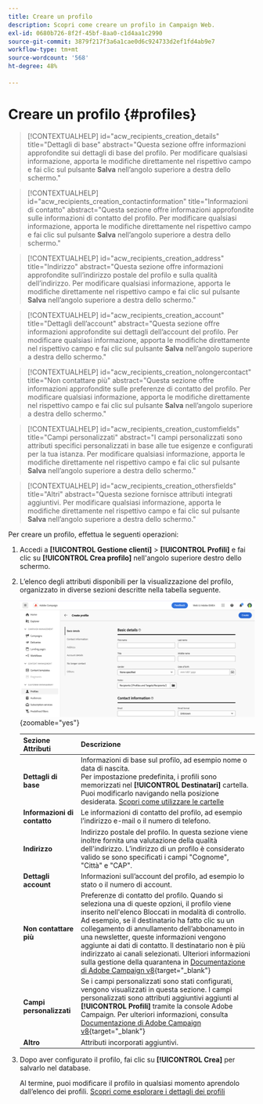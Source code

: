 ```yaml
---
title: Creare un profilo
description: Scopri come creare un profilo in Campaign Web.
exl-id: 0680b726-8f2f-45bf-8aa0-c1d4aa1c2990
source-git-commit: 3879f217f3a6a1cae0d6c924733d2ef1fd4ab9e7
workflow-type: tm+mt
source-wordcount: '568'
ht-degree: 48%

---
```


# Creare un profilo {#profiles}

>[!CONTEXTUALHELP]
>id="acw_recipients_creation_details"
>title="Dettagli di base"
>abstract="Questa sezione offre informazioni approfondite sui dettagli di base del profilo. Per modificare qualsiasi informazione, apporta le modifiche direttamente nel rispettivo campo e fai clic sul pulsante **Salva** nell’angolo superiore a destra dello schermo."

>[!CONTEXTUALHELP]
>id="acw_recipients_creation_contactinformation"
>title="Informazioni di contatto"
>abstract="Questa sezione offre informazioni approfondite sulle informazioni di contatto del profilo. Per modificare qualsiasi informazione, apporta le modifiche direttamente nel rispettivo campo e fai clic sul pulsante **Salva** nell’angolo superiore a destra dello schermo."

>[!CONTEXTUALHELP]
>id="acw_recipients_creation_address"
>title="Indirizzo"
>abstract="Questa sezione offre informazioni approfondite sull’indirizzo postale del profilo e sulla qualità dell’indirizzo. Per modificare qualsiasi informazione, apporta le modifiche direttamente nel rispettivo campo e fai clic sul pulsante **Salva** nell’angolo superiore a destra dello schermo."

>[!CONTEXTUALHELP]
>id="acw_recipients_creation_account"
>title="Dettagli dell’account"
>abstract="Questa sezione offre informazioni approfondite sui dettagli dell’account del profilo. Per modificare qualsiasi informazione, apporta le modifiche direttamente nel rispettivo campo e fai clic sul pulsante **Salva** nell’angolo superiore a destra dello schermo."

>[!CONTEXTUALHELP]
>id="acw_recipients_creation_nolongercontact"
>title="Non contattare più"
>abstract="Questa sezione offre informazioni approfondite sulle preferenze di contatto del profilo. Per modificare qualsiasi informazione, apporta le modifiche direttamente nel rispettivo campo e fai clic sul pulsante **Salva** nell’angolo superiore a destra dello schermo."

>[!CONTEXTUALHELP]
>id="acw_recipients_creation_customfields"
>title="Campi personalizzati"
>abstract="I campi personalizzati sono attributi specifici personalizzati in base alle tue esigenze e configurati per la tua istanza. Per modificare qualsiasi informazione, apporta le modifiche direttamente nel rispettivo campo e fai clic sul pulsante **Salva** nell’angolo superiore a destra dello schermo."

>[!CONTEXTUALHELP]
>id="acw_recipients_creation_othersfields"
>title="Altri"
>abstract="Questa sezione fornisce attributi integrati aggiuntivi. Per modificare qualsiasi informazione, apporta le modifiche direttamente nel rispettivo campo e fai clic sul pulsante **Salva** nell’angolo superiore a destra dello schermo."

Per creare un profilo, effettua le seguenti operazioni:

1. Accedi a **[!UICONTROL Gestione clienti]** > **[!UICONTROL Profili]** e fai clic su **[!UICONTROL Crea profilo]** nell&#39;angolo superiore destro dello schermo.

1. L’elenco degli attributi disponibili per la visualizzazione del profilo, organizzato in diverse sezioni descritte nella tabella seguente.

   ![](assets/create-profile.png){zoomable=&quot;yes&quot;}

   | Sezione Attributi | Descrizione |
   |  ---  |  ---  |
   | **Dettagli di base** | Informazioni di base sul profilo, ad esempio nome o data di nascita.<br/>Per impostazione predefinita, i profili sono memorizzati nel **[!UICONTROL Destinatari]** cartella. Puoi modificarlo navigando nella posizione desiderata. [Scopri come utilizzare le cartelle](../get-started/permissions.md#folders) |
   | **Informazioni di contatto** | Le informazioni di contatto del profilo, ad esempio l’indirizzo e-mail o il numero di telefono. |
   | **Indirizzo** | Indirizzo postale del profilo. In questa sezione viene inoltre fornita una valutazione della qualità dell&#39;indirizzo. L’indirizzo di un profilo è considerato valido se sono specificati i campi &quot;Cognome&quot;, &quot;Città&quot; e &quot;CAP&quot;. |
   | **Dettagli account** | Informazioni sull’account del profilo, ad esempio lo stato o il numero di account. |
   | **Non contattare più** | Preferenze di contatto del profilo. Quando si seleziona una di queste opzioni, il profilo viene inserito nell&#39;elenco Bloccati in modalità di controllo.<br/>Ad esempio, se il destinatario ha fatto clic su un collegamento di annullamento dell’abbonamento in una newsletter, queste informazioni vengono aggiunte ai dati di contatto. Il destinatario non è più indirizzato ai canali selezionati. Ulteriori informazioni sulla gestione della quarantena in [Documentazione di Adobe Campaign v8](https://experienceleague.adobe.com/docs/campaign/campaign-v8/send/failures/quarantines.html){target="_blank"} |
   | **Campi personalizzati** | Se i campi personalizzati sono stati configurati, vengono visualizzati in questa sezione. I campi personalizzati sono attributi aggiuntivi aggiunti al **[!UICONTROL Profili]** tramite la console Adobe Campaign. Per ulteriori informazioni, consulta [Documentazione di Adobe Campaign v8](https://experienceleague.adobe.com/docs/campaign/campaign-v8/developer/shemas-forms/extend-schema.html){target="_blank"} |
   | **Altro** | Attributi incorporati aggiuntivi. |

1. Dopo aver configurato il profilo, fai clic su **[!UICONTROL Crea]** per salvarlo nel database.

   Al termine, puoi modificare il profilo in qualsiasi momento aprendolo dall’elenco dei profili. [Scopri come esplorare i dettagli dei profili](profile-view.md)
